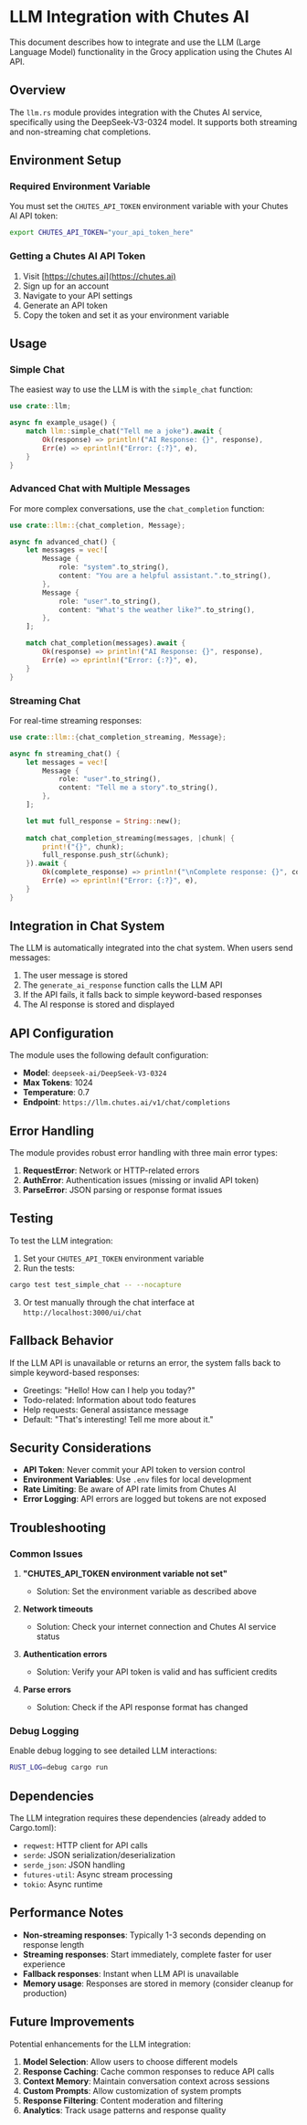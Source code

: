 # LLM Integration with Chutes AI

This document describes how to integrate and use the LLM (Large Language Model) functionality in the Grocy application using the Chutes AI API.

## Overview

The `llm.rs` module provides integration with the Chutes AI service, specifically using the DeepSeek-V3-0324 model. It supports both streaming and non-streaming chat completions.

## Environment Setup

### Required Environment Variable

You must set the `CHUTES_API_TOKEN` environment variable with your Chutes AI API token:

```bash
export CHUTES_API_TOKEN="your_api_token_here"
```

### Getting a Chutes AI API Token

1. Visit [https://chutes.ai](https://chutes.ai)
2. Sign up for an account
3. Navigate to your API settings
4. Generate an API token
5. Copy the token and set it as your environment variable

## Usage

### Simple Chat

The easiest way to use the LLM is with the `simple_chat` function:

```rust
use crate::llm;

async fn example_usage() {
    match llm::simple_chat("Tell me a joke").await {
        Ok(response) => println!("AI Response: {}", response),
        Err(e) => eprintln!("Error: {:?}", e),
    }
}
```

### Advanced Chat with Multiple Messages

For more complex conversations, use the `chat_completion` function:

```rust
use crate::llm::{chat_completion, Message};

async fn advanced_chat() {
    let messages = vec![
        Message {
            role: "system".to_string(),
            content: "You are a helpful assistant.".to_string(),
        },
        Message {
            role: "user".to_string(),
            content: "What's the weather like?".to_string(),
        },
    ];

    match chat_completion(messages).await {
        Ok(response) => println!("AI Response: {}", response),
        Err(e) => eprintln!("Error: {:?}", e),
    }
}
```

### Streaming Chat

For real-time streaming responses:

```rust
use crate::llm::{chat_completion_streaming, Message};

async fn streaming_chat() {
    let messages = vec![
        Message {
            role: "user".to_string(),
            content: "Tell me a story".to_string(),
        },
    ];

    let mut full_response = String::new();
    
    match chat_completion_streaming(messages, |chunk| {
        print!("{}", chunk);
        full_response.push_str(&chunk);
    }).await {
        Ok(complete_response) => println!("\nComplete response: {}", complete_response),
        Err(e) => eprintln!("Error: {:?}", e),
    }
}
```

## Integration in Chat System

The LLM is automatically integrated into the chat system. When users send messages:

1. The user message is stored
2. The `generate_ai_response` function calls the LLM API
3. If the API fails, it falls back to simple keyword-based responses
4. The AI response is stored and displayed

## API Configuration

The module uses the following default configuration:

- **Model**: `deepseek-ai/DeepSeek-V3-0324`
- **Max Tokens**: 1024
- **Temperature**: 0.7
- **Endpoint**: `https://llm.chutes.ai/v1/chat/completions`

## Error Handling

The module provides robust error handling with three main error types:

1. **RequestError**: Network or HTTP-related errors
2. **AuthError**: Authentication issues (missing or invalid API token)
3. **ParseError**: JSON parsing or response format issues

## Testing

To test the LLM integration:

1. Set your `CHUTES_API_TOKEN` environment variable
2. Run the tests:

```bash
cargo test test_simple_chat -- --nocapture
```

3. Or test manually through the chat interface at `http://localhost:3000/ui/chat`

## Fallback Behavior

If the LLM API is unavailable or returns an error, the system falls back to simple keyword-based responses:

- Greetings: "Hello! How can I help you today?"
- Todo-related: Information about todo features
- Help requests: General assistance message
- Default: "That's interesting! Tell me more about it."

## Security Considerations

- **API Token**: Never commit your API token to version control
- **Environment Variables**: Use `.env` files for local development
- **Rate Limiting**: Be aware of API rate limits from Chutes AI
- **Error Logging**: API errors are logged but tokens are not exposed

## Troubleshooting

### Common Issues

1. **"CHUTES_API_TOKEN environment variable not set"**
   - Solution: Set the environment variable as described above

2. **Network timeouts**
   - Solution: Check your internet connection and Chutes AI service status

3. **Authentication errors**
   - Solution: Verify your API token is valid and has sufficient credits

4. **Parse errors**
   - Solution: Check if the API response format has changed

### Debug Logging

Enable debug logging to see detailed LLM interactions:

```bash
RUST_LOG=debug cargo run
```

## Dependencies

The LLM integration requires these dependencies (already added to Cargo.toml):

- `reqwest`: HTTP client for API calls
- `serde`: JSON serialization/deserialization
- `serde_json`: JSON handling
- `futures-util`: Async stream processing
- `tokio`: Async runtime

## Performance Notes

- **Non-streaming responses**: Typically 1-3 seconds depending on response length
- **Streaming responses**: Start immediately, complete faster for user experience
- **Fallback responses**: Instant when LLM API is unavailable
- **Memory usage**: Responses are stored in memory (consider cleanup for production)

## Future Improvements

Potential enhancements for the LLM integration:

1. **Model Selection**: Allow users to choose different models
2. **Response Caching**: Cache common responses to reduce API calls
3. **Context Memory**: Maintain conversation context across sessions
4. **Custom Prompts**: Allow customization of system prompts
5. **Response Filtering**: Content moderation and filtering
6. **Analytics**: Track usage patterns and response quality